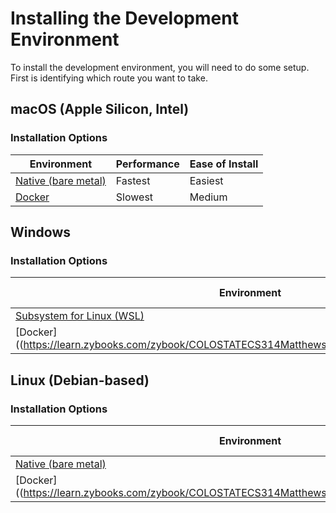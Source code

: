 # Installing the Development Environment

To install the development environment, you will need to do some setup. First is identifying which route you want to take.

## macOS (Apple Silicon, Intel)
### Installation Options
| Environment | Performance | Ease of Install |
| --- | --- | --- |
| [Native (bare metal)](macos-linux.md) | Fastest | Easiest |
| [Docker](https://learn.zybooks.com/zybook/COLOSTATECS314MatthewsSpring2022/chapter/1/section/5) | Slowest | Medium |

## Windows
### Installation Options
| Environment | Performance | Ease of Install |
| --- | --- | --- |
| [Subsystem for Linux (WSL)](windows-subsystem-linux.md) | Fastest | Medium |
| [Docker]((https://learn.zybooks.com/zybook/COLOSTATECS314MatthewsSpring2022/chapter/1/section/5) | Medium | Medium |

## Linux (Debian-based)
### Installation Options
| Environment | Performance | Ease of Install |
| --- | --- | --- |
| [Native (bare metal)](macos-linux.md) | Fastest | Easiest |
| [Docker]((https://learn.zybooks.com/zybook/COLOSTATECS314MatthewsSpring2022/chapter/1/section/5) | Slowest | Difficult |
